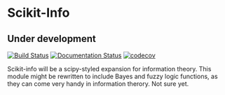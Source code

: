 # Scikit-Info

## Under development

[![Build Status](https://travis-ci.org/KIT-HYD/scikit-info.svg?branch=master)](https://travis-ci.org/KIT-HYD/scikit-info)
[![Documentation Status](https://readthedocs.org/projects/scikit-info/badge/?version=latest)](https://scikit-info.readthedocs.io/en/latest/?badge=latest)
[![codecov](https://codecov.io/gh/KIT-HYD/scikit-info/branch/master/graph/badge.svg)](https://codecov.io/gh/KIT-HYD/scikit-info)


Scikit-info will be a scipy-styled expansion for information theory.
This module might be rewritten to include Bayes and fuzzy logic functions, as they can come very handy in information therory. Not sure yet.
